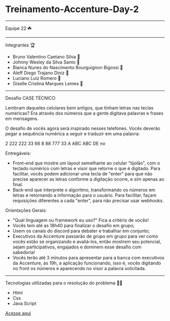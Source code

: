 # Treinamento-Accenture-Day-2
 *****
 Equipe 22  :shamrock:
 ****
 Integrantes :trophy:
* Bruno Valentino Caetano Silva   :rocket:
* Johnny Wesley da Silva Santo   :rocket:
* Bianca Nunes do Nascimento Bourguignon Bigossi :rocket:
* Aleff Diego Trajano Diniz :rocket:
* Luciano Luiz Romero  :rocket:
* Giselle Cristina Marques Lemes :rocket:
******
Desafio
CASE TÉCNICO

Lembram daqueles celulares bem antigos, que tinham letras nas teclas numéricas? Era através dos números que a gente digitava palavras e frases em mensagens.

O desafio de vocês agora será inspirado nesses telefones. Vocês deverão pegar a sequência numérica a seguir e traduzir em uma palavra:

2 222 222 33 66 8 88 777 33
A ABC ABC DE no

Entregáveis:

- Front-end que mostre um layout semelhante ao celular "tijolão", com o teclado numérico com letras e visor que retorne o que é digitado.
Para facilitar, vocês podem adicionar uma tecla de "enter" para que não precise aparecer as letras conforme a digitação ocorre, e sim apenas ao final.
- Back-end que interprete o algoritmo, transformando os números em letras e retornando a informação para o usuário.
Para facilitar, façam requisições diferentes a cada "enter", para não precisar usar webhooks.

Orientações Gerais:

- "Qual linguagem ou framework eu uso?" Fica a critério de vocês!
- Vocês tem até as 18h40 para finalizar o desafio em grupo;
- Usem os canais do discord para debater e trabalhar em conjunto;
- Executivos da Accenture passarão de grupo em grupo para ver como vocês estão se organizando e avaliá-los, então mostrem seu potencial, sejam participativos, engajados e dominem esse desafio com sabedoria!
- Vocês terão até 3 minutos para apresentar para a banca com executivos da Accenture, às 19h, a aplicação funcionando, isso é, vocês digitando no front os números e aparecendo no visor a palavra solicitada.
****
Tecnologias utilizadas para o resolução do problema :technologist:
* Html 
* Css
* Java Script

[Acesse aqui](https://lucianoromero.github.io/Treinamento-Accenture-Day-2/)
